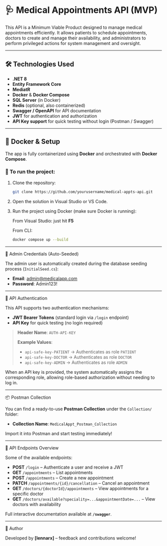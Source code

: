 ﻿# 🩺 Medical Appointments API (MVP)

This API is a Minimum Viable Product designed to manage medical appointments efficiently.
It allows patients to schedule appointments, doctors to create and manage their availability, and administrators to perform privileged actions for system management and oversight.

---

## 🛠 Technologies Used

- **.NET 8**  
- **Entity Framework Core**  
- **MediatR**  
- **Docker** & **Docker Compose**  
- **SQL Server** (in Docker)  
- **Redis** (optional, also containerized)  
- **Swagger / OpenAPI** for API documentation  
- **JWT** for authentication and authorization  
- **API Key support** for quick testing without login (Postman / Swagger)

---

## 🐳 Docker & Setup

The app is fully containerized using **Docker** and orchestrated with **Docker Compose**.

### 🚀 To run the project:

1. Clone the repository:
   ```bash
   git clone https://github.com/yourusername/medical-appts-api.git
   ```
2. Open the solution in Visual Studio or VS Code.

3. Run the project using Docker (make sure Docker is running):

   From Visual Studio: just hit **F5**

   From CLI:
   ```bash
   docker compose up --build
   ```

---

🔐 Admin Credentials (Auto-Seeded)

The admin user is automatically created during the database seeding process (`InitialSeed.cs`):

- **Email**: admin@medicalapp.com
- **Password**: Admin123!

---

📡 API Authentication

This API supports two authentication mechanisms:

- **JWT Bearer Tokens** (standard login via `/login` endpoint)
- **API Key** for quick testing (no login required)

> **Header Name**: `AUTH-API-KEY`
>
> **Example Values**:
> - `api-safe-key-PATIENT` → Authenticates as role `PATIENT`
> - `api-safe-key-DOCTOR` → Authenticates as role `DOCTOR`
> - `api-safe-key-ADMIN` → Authenticates as role `ADMIN`

When an API key is provided, the system automatically assigns the corresponding role, allowing role-based authorization without needing to log in.

---

📦 Postman Collection

You can find a ready-to-use **Postman Collection** under the `Collection/` folder:

- **Collection Name**: `MedicalAppt_Postman_Collection`

Import it into Postman and start testing immediately!

---

📡 API Endpoints Overview

Some of the available endpoints:

- **POST** `/login` – Authenticate a user and receive a JWT
- **GET** `/appointments` – List appointments
- **POST** `/appointments` – Create a new appointment
- **PATCH** `/appointments/{id}/cancellation` – Cancel an appointment
- **GET** `/doctors/{doctorId}/appointments` – View appointments for a specific doctor
- **GET** `/doctors/available?speciality=...&appointmentDate=...` – View doctors with availability

Full interactive documentation available at **`/swagger`**.

---

🧠 Author

Developed by **[lennarx]** – feedback and contributions welcome!

